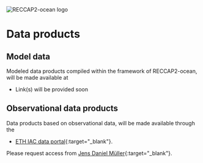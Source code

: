 ---
---
<img src="/img/CCI_reccap2_positive.png" title="RECCAP2-ocean logo" alt="RECCAP2-ocean logo" />

# Data products

## Model data

Modeled data products compiled within the framework of RECCAP2-ocean, will be made available at

- Link(s) will be provided soon

## Observational data products

Data products based on observational data, will be made available through the
- [ETH IAC data portal](https://data.iac.ethz.ch/reccapv2){:target="_blank"}.  

Please request access from
[Jens Daniel Müller](mailto:jensdaniel.mueller@usys.ethz.ch){:target="_blank"}.